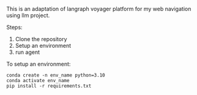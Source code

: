 This is an adaptation of langraph voyager platform for my web navigation using llm project.

Steps:
1. Clone the repository
2. Setup an environment
3. run agent

To setup an environment:
```
conda create -n env_name python=3.10
conda activate env_name
pip install -r requirements.txt
```
